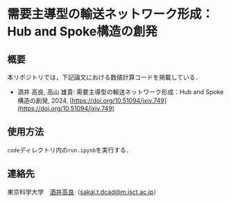 # 需要主導型の輸送ネットワーク形成： Hub and Spoke構造の創発

## 概要

本リポジトリでは，下記論文における数値計算コードを掲載している．

* 酒井 高良, 高山 雄貴: 需要主導型の輸送ネットワーク形成：Hub and Spoke構造の創発, 2024, [https://doi.org/10.51094/jxiv.749](https://doi.org/10.51094/jxiv.749)


## 使用方法

``code``ディレクトリ内の``run.ipynb``を実行する．


## 連絡先

東京科学大学　[酒井高良](https://takala4.github.io/cv/)（sakai.t.dcad@m.isct.ac.jp）